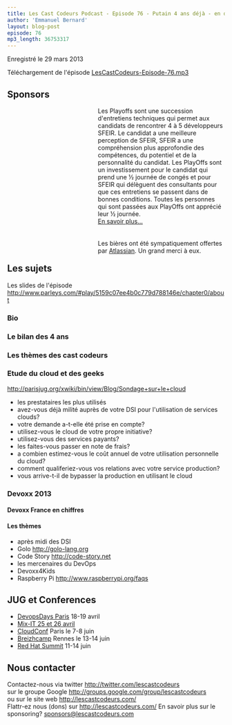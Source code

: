 ```yaml
---
title: Les Cast Codeurs Podcast - Episode 76 - Putain 4 ans déjà - en direct de Devoxx
author: 'Emmanuel Bernard'
layout: blog-post
episode: 76
mp3_length: 36753317
---
```

Enregistré le 29 mars 2013

Téléchargement de l'épisode [LesCastCodeurs-Episode-76.mp3](http://traffic.libsyn.com/lescastcodeurs/LesCastCodeurs-Episode-76.mp3)

## Sponsors

<div style='background-image: url(/images/promo/sponsors/sfeir-playoffs-200px.png);background-size:200px 54px;background-repeat:no-repeat;margin-top:0px;padding-left:210px;'>
Les Playoffs sont une succession d'entretiens techniques qui permet aux
candidats de rencontrer 4 à 5 développeurs SFEIR. Le candidat a une meilleure
perception de SFEIR, SFEIR a une compréhension plus approfondie des compétences,
du potentiel et de la personnalité du candidat. Les PlayOffs sont un
investissement pour le candidat qui prend une ½ journée de congés et pour SFEIR
qui délèguent des consultants pour que ces entretiens se passent dans de bonnes
conditions. Toutes les personnes qui sont passées aux PlayOffs ont apprécié leur
½ journée.
<br/>
<a href="http://blog.sfeir.com/2013/02/le-vendredi-apres-midi-jai-playoffs.html">En savoir plus...</a>
</div>
<br/>
<div style='background-image: url(/images/promo/sponsors/atlassian-200px.png);background-size:200px 42px;background-repeat:no-repeat;margin-top:0px;padding-left:210px;height:42px;'>
<br/>
Les bières ont été sympatiquement offertes par <a href="http://atlassian.fr">Atlassian</a>.
Un grand merci à eux.
<br/>
</div>

## Les sujets

Les slides de l'épisode <http://www.parleys.com/#play/5159c07ee4b0c779d788146e/chapter0/about>  

### Bio

### Le bilan des 4 ans

### Les thèmes des cast codeurs

### Etude du cloud et des geeks

<http://parisjug.org/xwiki/bin/view/Blog/Sondage+sur+le+cloud>  

- les prestataires les plus utilisés
- avez-vous déjà milité auprès de votre DSI pour l'utilisation de services clouds?
- votre demande a-t-elle été prise en compte?
- utilisez-vous le cloud de votre propre initiative?
- utilisez-vous des services payants?
- les faites-vous passer en note de frais?
- a combien estimez-vous le coût annuel de votre utilisation personnelle du cloud?
- comment qualiferiez-vous vos relations avec votre service production?
- vous arrive-t-il de bypasser la production en utilisant le cloud

### Devoxx 2013

#### Devoxx France en chiffres

#### Les thèmes

- après midi des DSI
- Golo <http://golo-lang.org>  
- Code Story <http://code-story.net>  
- les mercenaires du DevOps
- Devoxx4Kids
- Raspberry Pi <http://www.raspberrypi.org/faqs>

## JUG et Conferences

- [DevopsDays Paris](http://devopsdays.org/events/2013-paris/) 18-19 avril
- [Mix-IT 25 et 26 avril](http://www.mix-it.fr/article/31/breaking-news-mix-it-2013-aura-lieu-les-25-et-26)  
- [CloudConf](http://www.cloudconf.eu) Paris le 7-8 juin
- [Breizhcamp](http://www.breizhcamp.org) Rennes le 13-14 juin
- [Red Hat Summit](http://www.redhat.com/summit/) 11-14 juin

## Nous contacter

Contactez-nous via twitter <http://twitter.com/lescastcodeurs>  
sur le groupe Google <http://groups.google.com/group/lescastcodeurs>  
ou sur le site web <http://lescastcodeurs.com/>  
Flattr-ez nous (dons) sur <http://lescastcodeurs.com/>
En savoir plus sur le sponsoring? sponsors@lescastcodeurs.com
